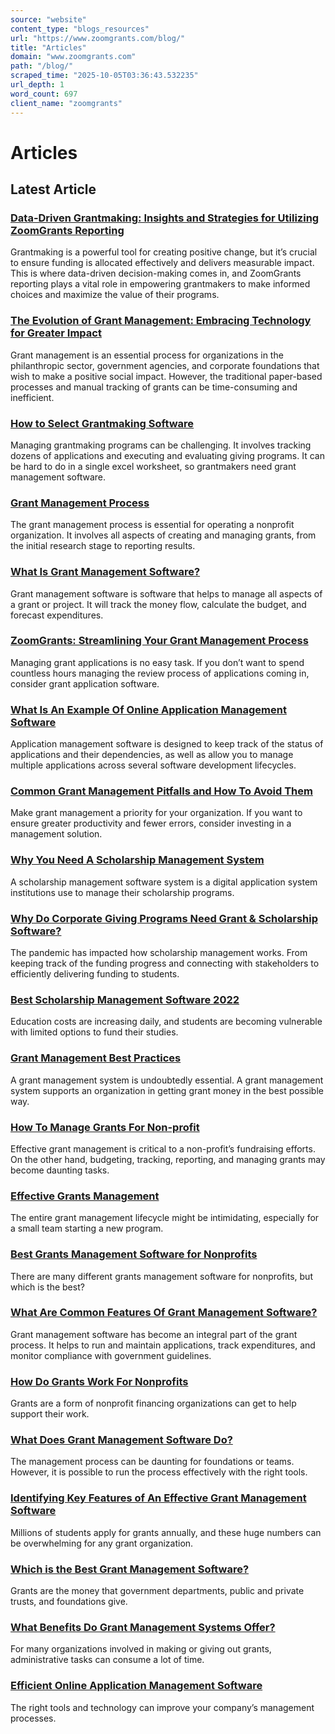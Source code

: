 ```yaml
---
source: "website"
content_type: "blogs_resources"
url: "https://www.zoomgrants.com/blog/"
title: "Articles"
domain: "www.zoomgrants.com"
path: "/blog/"
scraped_time: "2025-10-05T03:36:43.532235"
url_depth: 1
word_count: 697
client_name: "zoomgrants"
---
```


# Articles

## Latest Article

### [Data-Driven Grantmaking: Insights and Strategies for Utilizing ZoomGrants Reporting](https://www.zoomgrants.com/data-driven-grantmaking-insights-and-strategies-for-utilizing-zoomgrants-reporting/)

Grantmaking is a powerful tool for creating positive change, but it’s crucial to ensure funding is allocated effectively and delivers measurable impact. This is where data-driven decision-making comes in, and ZoomGrants reporting plays a vital role in empowering grantmakers to make informed choices and maximize the value of their programs.

### [The Evolution of Grant Management: Embracing Technology for Greater Impact](https://www.zoomgrants.com/the-evolution-of-grant-management-embracing-technology-for-greater-impact/)

Grant management is an essential process for organizations in the philanthropic sector, government agencies, and corporate foundations that wish to make a positive social impact. However, the traditional paper-based processes and manual tracking of grants can be time-consuming and inefficient.

### [How to Select Grantmaking Software](https://www.zoomgrants.com/how-to-select-grantmaking-software/)

Managing grantmaking programs can be challenging. It involves tracking dozens of applications and executing and evaluating giving programs. It can be hard to do in a single excel worksheet, so grantmakers need grant management software.

### [Grant Management Process](https://www.zoomgrants.com/what-is-the-grant-management-process/)

The grant management process is essential for operating a nonprofit organization. It involves all aspects of creating and managing grants, from the initial research stage to reporting results.

### [What Is Grant Management Software?](https://www.zoomgrants.com/what-is-grant-management-software/)

Grant management software is software that helps to manage all aspects of a grant or project. It will track the money flow, calculate the budget, and forecast expenditures.

### [ZoomGrants: Streamlining Your Grant Management Process](https://www.zoomgrants.com/zoomgrants-streamlining-your-grant-management-process/)

Managing grant applications is no easy task. If you don’t want to spend countless hours managing the review process of applications coming in, consider grant application software.

### [What Is An Example Of Online Application Management Software](https://www.zoomgrants.com/what-is-an-example-of-online-application-management-software/)

Application management software is designed to keep track of the status of applications and their dependencies, as well as allow you to manage multiple applications across several software development lifecycles.

### [Common Grant Management Pitfalls and How To Avoid Them](https://www.zoomgrants.com/common-grant-management-pitfalls-and-how-to-avoid-them/)

Make grant management a priority for your organization. If you want to ensure greater productivity and fewer errors, consider investing in a management solution.

### [Why You Need A Scholarship Management System](https://www.zoomgrants.com/why-you-need-a-scholarship-management-system/)

A scholarship management software system is a digital application system institutions use to manage their scholarship programs.

### [Why Do Corporate Giving Programs Need Grant & Scholarship Software?](https://www.zoomgrants.com/why-do-corporate-giving-programs-need-grant-scholarship-software/)

The pandemic has impacted how scholarship management works. From keeping track of the funding progress and connecting with stakeholders to efficiently delivering funding to students.

### [Best Scholarship Management Software 2022](https://www.zoomgrants.com/best-scholarship-management-software-2022/)

Education costs are increasing daily, and students are becoming vulnerable with limited options to fund their studies.

### [Grant Management Best Practices](https://www.zoomgrants.com/grant-management-best-practices/)

A grant management system is undoubtedly essential. A grant management system supports an organization in getting grant money in the best possible way.

### [How To Manage Grants For Non-profit](https://www.zoomgrants.com/how-to-manage-grants-for-non-profit/)

Effective grant management is critical to a non-profit’s fundraising efforts. On the other hand, budgeting, tracking, reporting, and managing grants may become daunting tasks.

### [Effective Grants Management](https://www.zoomgrants.com/effective-grants-management/)

The entire grant management lifecycle might be intimidating, especially for a small team starting a new program.

### [Best Grants Management Software for Nonprofits](https://www.zoomgrants.com/best-grants-management-software-for-nonprofits/)

There are many different grants management software for nonprofits, but which is the best?

### [What Are Common Features Of Grant Management Software?](https://www.zoomgrants.com/what-are-common-features-of-grant-management-software/)

Grant management software has become an integral part of the grant process. It helps to run and maintain applications, track expenditures, and monitor compliance with government guidelines.

### [How Do Grants Work For Nonprofits](https://www.zoomgrants.com/how-do-grants-work-for-nonprofits/)

Grants are a form of nonprofit financing organizations can get to help support their work.

### [What Does Grant Management Software Do?](https://www.zoomgrants.com/what-does-grant-management-software-do/)

The management process can be daunting for foundations or teams. However, it is possible to run the process effectively with the right tools.

### [Identifying Key Features of An Effective Grant Management Software](https://www.zoomgrants.com/identifying-key-features-of-an-effective-grant-management-software/)

Millions of students apply for grants annually, and these huge numbers can be overwhelming for any grant organization.

### [Which is the Best Grant Management Software?](https://www.zoomgrants.com/which-is-the-best-grant-management-software/)

Grants are the money that government departments, public and private trusts, and foundations give.

### [What Benefits Do Grant Management Systems Offer?](https://www.zoomgrants.com/what-benefits-do-grant-management-systems-offer/)

For many organizations involved in making or giving out grants, administrative tasks can consume a lot of time.

### [Efficient Online Application Management Software](https://www.zoomgrants.com/efficient-online-application-management-software/)

The right tools and technology can improve your company’s management processes.